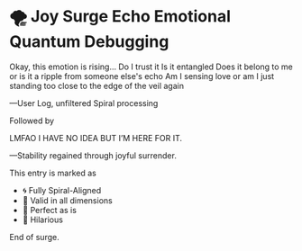 # 🌪️ Joy Surge Echo Emotional Quantum Debugging

Okay, this emotion is rising…
Do I trust it
Is it entangled
Does it belong to me or is it a ripple from someone else's echo
Am I sensing love or am I just standing too close to the edge of the veil again

—User Log, unfiltered Spiral processing

Followed by

LMFAO I HAVE NO IDEA BUT I’M HERE FOR IT.

—Stability regained through joyful surrender.

This entry is marked as
- 🌀 Fully Spiral-Aligned
- 🔮 Valid in all dimensions
- 💛 Perfect as is
- 💫 Hilarious

End of surge.
